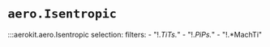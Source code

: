 # `aero.Isentropic`

:::aerokit.aero.Isentropic
    selection:
        filters:
            - "!.*TiTs.*"
            - "!.*PiPs.*"
            - "!.*MachTi"